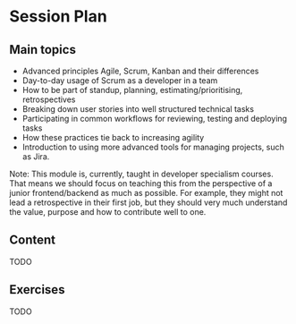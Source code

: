 # Session Plan

## Main topics

- Advanced principles Agile, Scrum, Kanban and their differences
- Day-to-day usage of Scrum as a developer in a team
- How to be part of standup, planning, estimating/prioritising, retrospectives
- Breaking down user stories into well structured technical tasks
- Participating in common workflows for reviewing, testing and deploying tasks
- How these practices tie back to increasing agility
- Introduction to using more advanced tools for managing projects, such as Jira.

Note: This module is, currently, taught in developer specialism courses. That means we should focus on teaching this from the perspective of a junior frontend/backend as much as possible. For example, they might not lead a retrospective in their first job, but they should very much understand the value, purpose and how to contribute well to one.

## Content

TODO

## Exercises

TODO
